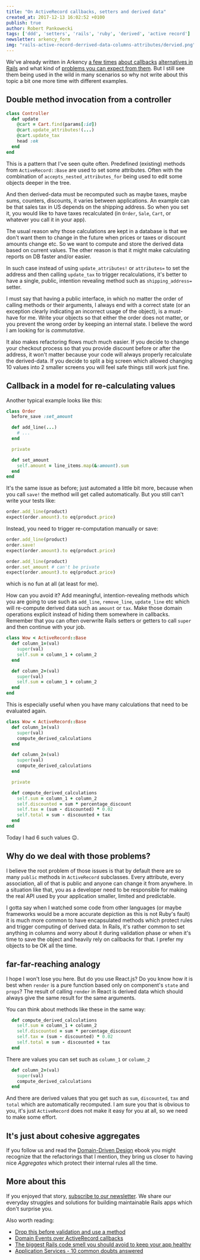 ```yaml
---
title: "On ActiveRecord callbacks, setters and derived data"
created_at: 2017-12-13 16:02:52 +0100
publish: true
author: Robert Pankowecki
tags: ['ddd', 'setters', 'rails', 'ruby', 'derived', 'active record']
newsletter: arkency_form
img: "rails-active-record-derrived-data-columns-attributes/dervied.png"
---
```


We've already written in Arkency [a few times](/2016/01/drop-this-before-validation-and-use-method/) [about callbacks](/2016/02/using-anonymous-modules-and-prepend-to-work-with-generated-code/) [alternatives in Rails](/2016/05/domain-events-over-active-record-callbacks/) and what kind of [problems you can expect from them](https://medium.com/planet-arkency/the-biggest-rails-code-smell-you-should-avoid-to-keep-your-app-healthy-a61fd75ab2d3). But I still see them being used in the wild in many scenarios so why not write about this topic a bit one more time with different examples.

<!-- more -->

## Double method invocation from a controller

```ruby
class Controller
  def update
    @cart = Cart.find(params[:id])
    @cart.update_attributes!(...)
    @cart.update_tax
    head :ok
  end
end
```

This is a pattern that I've seen quite often. Predefined (existing) methods from `ActiveRecord::Base` are used to set some attributes. Often with the combination of `accepts_nested_attributes_for` being used to edit some objects deeper in the tree.

And then derived-data must be recomputed such as maybe taxes, maybe sums, counters, discounts, it varies between applications. An example can be that sales tax in US depends on the shipping address. So when you set it, you would like to have taxes recalculated (in `Order`, `Sale`, `Cart`, or whatever you call it in your app).

The usual reason why those calculations are kept in a database is that we don't want them to change in the future when prices or taxes or discount amounts change etc. So we want to compute and store the derived data based on current values. The other reason is that it might make calculating reports on DB faster and/or easier.

In such case instead of using `update_attributes!` or `attributes=` to set the address and then calling `update_tax` to trigger recalculations, it's better to have a single, public, intention revealing method such as `shipping_address=` setter.

I must say that having a public interface, in which no matter the order of calling methods or their arguments, I always end with a correct state (or an exception clearly indicating an incorrect usage of the object), is a must-have for me. Write your objects so that either the order does not matter, or you prevent the wrong order by keeping an internal state. I believe the word I am looking for is _commutative_.

It also makes refactoring flows much much easier. If you decide to change your checkout process so that you provide discount before or after the address, it won't matter because your code will always properly recalculate the derived-data. If you decide to split a big screen which allowed changing 10 values into 2 smaller screens you will feel safe things still work just fine.

## Callback in a model for re-calculating values

Another typical example looks like this:

```ruby
class Order
  before_save :set_amount

  def add_line(...)
    # ...
  end

  private

  def set_amount
    self.amount = line_items.map(&:amount).sum
  end
end
```

It's the same issue as before; just automated a little bit more, because when you call `save!` the method will get called automatically. But you still can't write your tests like:

```ruby
order.add_line(product)
expect(order.amount).to eq(product.price)
```

Instead, you need to trigger re-computation manually or save:

```ruby
order.add_line(product)
order.save!
expect(order.amount).to eq(product.price)
```

```ruby
order.add_line(product)
order.set_amount # can't be private
expect(order.amount).to eq(product.price)
```

which is no fun at all (at least for me).

How can you avoid it? Add meaningful, intention-revealing methods which you are going to use such as `add_line`, `remove_line`, `update_line` etc which will re-compute derived data such as `amount` or `tax`. Make those domain operations explicit instead of hiding them somewhere in callbacks. Remember that you can often overwrite Rails setters or getters to call `super` and then continue with your job.

```ruby
class Wow < ActiveRecord::Base
  def column_1=(val)
    super(val)
    self.sum = column_1 + column_2
  end

  def column_2=(val)
    super(val)
    self.sum = column_1 + column_2
  end
end
```

This is especially useful when you have many calculations that need to be evaluated again.

```ruby
class Wow < ActiveRecord::Base
  def column_1=(val)
    super(val)
    compute_derived_calculations
  end

  def column_2=(val)
    super(val)
    compute_derived_calculations
  end

  private

  def compute_derived_calculations
    self.sum = column_1 + column_2
    self.discounted = sum * percentage_discount
    self.tax = (sum - discounted) * 0.02
    self.total = sum - discounted + tax
  end
end
```

Today I had 6 such values 😉.

## Why do we deal with those problems?

I believe the root problem of those issues is that by default there are so many `public` methods in `ActiveRecord` subclasses. Every attribute, every association, all of that is public and anyone can change it from anywhere. In a situation like that, you as a developer need to be responsible for making the real API used by your application smaller, limited and predictable.

I gotta say when I watched some code from other languages (or maybe frameworks would be a more accurate depiction as this is not Ruby's fault) it is much more common to have encapsulated methods which protect rules and trigger computing of derived data. In Rails, it's rather common to set anything in columns and worry about it during validation phase or when it's time to save the object and heavily rely on callbacks for that. I prefer my objects to be OK all the time.

## far-far-reaching analogy

I hope I won't lose you here. But do you use React.js? Do you know how it is best when `render` is a pure function based only on component's `state` and `props`? The result of calling `render` in React is derived data which should always give the same result for the same arguments.

You can think about methods like these in the same way:

```ruby
  def compute_derived_calculations
    self.sum = column_1 + column_2
    self.discounted = sum * percentage_discount
    self.tax = (sum - discounted) * 0.02
    self.total = sum - discounted + tax
  end
```

There are values you can set such as `column_1` or `column_2`

```ruby
  def column_2=(val)
    super(val)
    compute_derived_calculations
  end
```

And there are derived values that you get such as `sum`, `discounted`, `tax` and `total` which are automatically recomputed. I am sure you that is obvious to you, it's just `ActiveRecord` does not make it easy for you at all, so we need to make some effort.

## It's just about cohesive aggregates

If you follow us and read the [Domain-Driven Design](/domain-driven-rails/) ebook you might recognize that the refactorings that I mention, they bring us closer to having nice _Aggregates_ which protect their internal rules all the time.

## More about this

If you enjoyed that story, [subscribe to our newsletter](http://arkency.com/newsletter). We share our everyday struggles and solutions for building maintainable Rails apps which don't surprise you.

Also worth reading:

* [Drop this before validation and use a method](/2016/01/drop-this-before-validation-and-use-method/)
* [Domain Events over ActiveRecord callbacks](/2016/05/domain-events-over-active-record-callbacks/)
* [The biggest Rails code smell you should avoid to keep your app healthy](https://medium.com/planet-arkency/the-biggest-rails-code-smell-you-should-avoid-to-keep-your-app-healthy-a61fd75ab2d3)
* [Application Services - 10 common doubts answered](https://blog.arkency.com/application-service-ruby-rails-ddd/)
